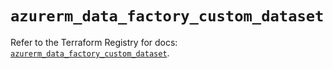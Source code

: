 # `azurerm_data_factory_custom_dataset`

Refer to the Terraform Registry for docs: [`azurerm_data_factory_custom_dataset`](https://registry.terraform.io/providers/hashicorp/azurerm/3.94.0/docs/resources/data_factory_custom_dataset).

